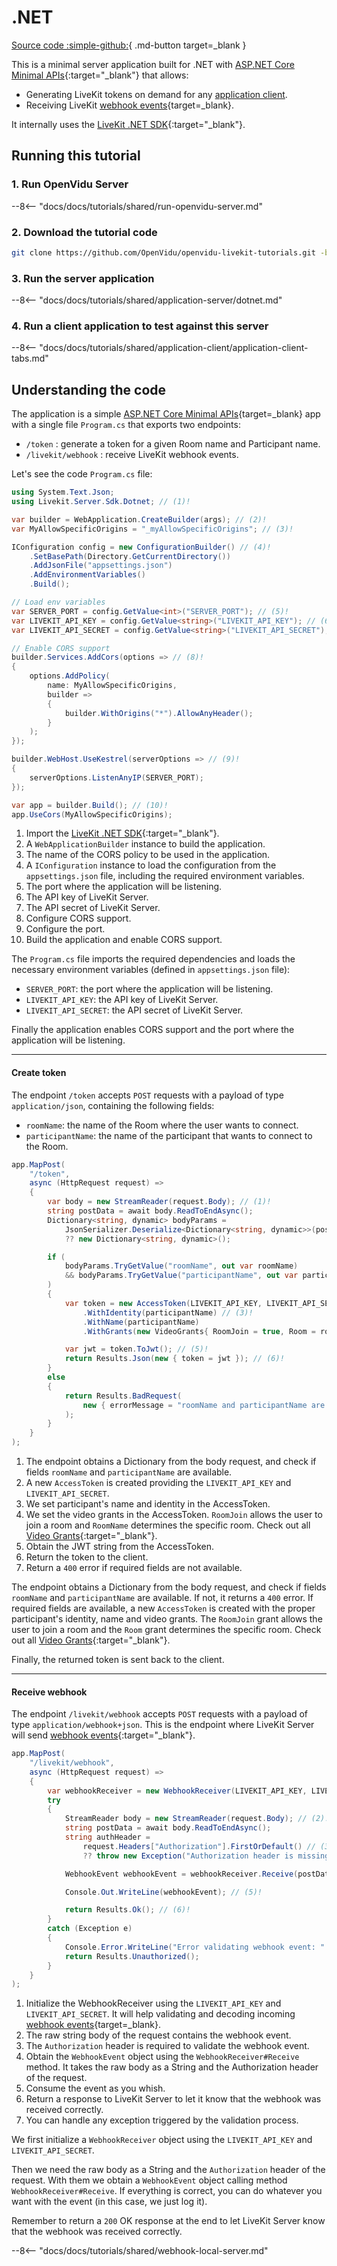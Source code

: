 # .NET

[Source code :simple-github:](https://github.com/OpenVidu/openvidu-livekit-tutorials/tree/master/application-server/dotnet){ .md-button target=\_blank }

This is a minimal server application built for .NET with [ASP.NET Core Minimal APIs](https://docs.microsoft.com/aspnet/core/tutorials/min-web-api?view=aspnetcore-6.0&tabs=visual-studio){:target="\_blank"} that allows:

- Generating LiveKit tokens on demand for any [application client](../application-client/index.md).
- Receiving LiveKit [webhook events](https://docs.livekit.io/realtime/server/webhooks/){target=\_blank}.

It internally uses the [LiveKit .NET SDK](https://github.com/pabloFuente/livekit-server-sdk-dotnet){:target="\_blank"}.

## Running this tutorial

### 1. Run OpenVidu Server

--8<-- "docs/docs/tutorials/shared/run-openvidu-server.md"

### 2. Download the tutorial code

```bash
git clone https://github.com/OpenVidu/openvidu-livekit-tutorials.git -b 3.0.0
```

### 3. Run the server application

--8<-- "docs/docs/tutorials/shared/application-server/dotnet.md"

### 4. Run a client application to test against this server

--8<-- "docs/docs/tutorials/shared/application-client/application-client-tabs.md"

## Understanding the code

The application is a simple [ASP.NET Core Minimal APIs](https://learn.microsoft.com/en-us/aspnet/core/tutorials/min-web-api?view=aspnetcore-6.0&tabs=visual-studio){target=\_blank} app with a single file `Program.cs` that exports two endpoints:

- `/token` : generate a token for a given Room name and Participant name.
- `/livekit/webhook` : receive LiveKit webhook events.

Let's see the code `Program.cs` file:

```cs title="<a href='https://github.com/OpenVidu/openvidu-livekit-tutorials/blob/master/application-server/dotnet/Program.cs#L1-L36' target='_blank'>Program.cs</a>" linenums="1"
using System.Text.Json;
using Livekit.Server.Sdk.Dotnet; // (1)!

var builder = WebApplication.CreateBuilder(args); // (2)!
var MyAllowSpecificOrigins = "_myAllowSpecificOrigins"; // (3)!

IConfiguration config = new ConfigurationBuilder() // (4)!
    .SetBasePath(Directory.GetCurrentDirectory())
    .AddJsonFile("appsettings.json")
    .AddEnvironmentVariables()
    .Build();

// Load env variables
var SERVER_PORT = config.GetValue<int>("SERVER_PORT"); // (5)!
var LIVEKIT_API_KEY = config.GetValue<string>("LIVEKIT_API_KEY"); // (6)!
var LIVEKIT_API_SECRET = config.GetValue<string>("LIVEKIT_API_SECRET"); // (7)!

// Enable CORS support
builder.Services.AddCors(options => // (8)!
{
    options.AddPolicy(
        name: MyAllowSpecificOrigins,
        builder =>
        {
            builder.WithOrigins("*").AllowAnyHeader();
        }
    );
});

builder.WebHost.UseKestrel(serverOptions => // (9)!
{
    serverOptions.ListenAnyIP(SERVER_PORT);
});

var app = builder.Build(); // (10)!
app.UseCors(MyAllowSpecificOrigins);
```

1. Import the [LiveKit .NET SDK](https://github.com/pabloFuente/livekit-server-sdk-dotnet){:target="\_blank"}.
2. A `WebApplicationBuilder` instance to build the application.
3. The name of the CORS policy to be used in the application.
4. A `IConfiguration` instance to load the configuration from the `appsettings.json` file, including the required environment variables.
5. The port where the application will be listening.
6. The API key of LiveKit Server.
7. The API secret of LiveKit Server.
8. Configure CORS support.
9. Configure the port.
10. Build the application and enable CORS support.

The `Program.cs` file imports the required dependencies and loads the necessary environment variables (defined in `appsettings.json` file):

- `SERVER_PORT`: the port where the application will be listening.
- `LIVEKIT_API_KEY`: the API key of LiveKit Server.
- `LIVEKIT_API_SECRET`: the API secret of LiveKit Server.

Finally the application enables CORS support and the port where the application will be listening.

---

#### Create token

The endpoint `/token` accepts `POST` requests with a payload of type `application/json`, containing the following fields:

- `roomName`: the name of the Room where the user wants to connect.
- `participantName`: the name of the participant that wants to connect to the Room.

```cs title="<a href='https://github.com/OpenVidu/openvidu-livekit-tutorials/blob/master/application-server/dotnet/Program.cs#L38-L68' target='_blank'>Program.cs</a>" linenums="38"
app.MapPost(
    "/token",
    async (HttpRequest request) =>
    {
        var body = new StreamReader(request.Body); // (1)!
        string postData = await body.ReadToEndAsync();
        Dictionary<string, dynamic> bodyParams =
            JsonSerializer.Deserialize<Dictionary<string, dynamic>>(postData)
            ?? new Dictionary<string, dynamic>();

        if (
            bodyParams.TryGetValue("roomName", out var roomName)
            && bodyParams.TryGetValue("participantName", out var participantName)
        )
        {
            var token = new AccessToken(LIVEKIT_API_KEY, LIVEKIT_API_SECRET) // (2)!
                .WithIdentity(participantName) // (3)!
                .WithName(participantName)
                .WithGrants(new VideoGrants{ RoomJoin = true, Room = roomName }); // (4)!

            var jwt = token.ToJwt(); // (5)!
            return Results.Json(new { token = jwt }); // (6)!
        }
        else
        {
            return Results.BadRequest(
                new { errorMessage = "roomName and participantName are required" } // (7)!
            );
        }
    }
);
```

1. The endpoint obtains a Dictionary from the body request, and check if fields `roomName` and `participantName` are available.
2. A new `AccessToken` is created providing the `LIVEKIT_API_KEY` and `LIVEKIT_API_SECRET`.
3. We set participant's name and identity in the AccessToken.
4. We set the video grants in the AccessToken. `RoomJoin` allows the user to join a room and `RoomName` determines the specific room. Check out all [Video Grants](https://docs.livekit.io/realtime/concepts/authentication/#Video-grant){:target="\_blank"}.
5. Obtain the JWT string from the AccessToken.
6. Return the token to the client.
7. Return a `400` error if required fields are not available.

The endpoint obtains a Dictionary from the body request, and check if fields `roomName` and `participantName` are available. If not, it returns a `400` error. If required fields are available, a new `AccessToken` is created with the proper participant's identity, name and video grants. The `RoomJoin` grant allows the user to join a room and the `Room` grant determines the specific room. Check out all [Video Grants](https://docs.livekit.io/realtime/concepts/authentication/#Video-grant){:target="\_blank"}.

Finally, the returned token is sent back to the client.

---

#### Receive webhook

The endpoint `/livekit/webhook` accepts `POST` requests with a payload of type `application/webhook+json`. This is the endpoint where LiveKit Server will send [webhook events](https://docs.livekit.io/realtime/server/webhooks/#Events){:target="\_blank"}.

```cs title="<a href='https://github.com/OpenVidu/openvidu-livekit-tutorials/blob/master/application-server/dotnet/Program.cs#L70-L95' target='_blank'>Program.cs</a>" linenums="70"
app.MapPost(
    "/livekit/webhook",
    async (HttpRequest request) =>
    {
        var webhookReceiver = new WebhookReceiver(LIVEKIT_API_KEY, LIVEKIT_API_SECRET); // (1)!
        try
        {
            StreamReader body = new StreamReader(request.Body); // (2)!
            string postData = await body.ReadToEndAsync();
            string authHeader =
                request.Headers["Authorization"].FirstOrDefault() // (3)!
                ?? throw new Exception("Authorization header is missing");

            WebhookEvent webhookEvent = webhookReceiver.Receive(postData, authHeader); // (4)!

            Console.Out.WriteLine(webhookEvent); // (5)!

            return Results.Ok(); // (6)!
        }
        catch (Exception e)
        {
            Console.Error.WriteLine("Error validating webhook event: " + e.Message); // (7)!
            return Results.Unauthorized();
        }
    }
);
```

1. Initialize the WebhookReceiver using the `LIVEKIT_API_KEY` and `LIVEKIT_API_SECRET`. It will help validating and decoding incoming [webhook events](https://docs.livekit.io/realtime/server/webhooks/){target=\_blank}.
2. The raw string body of the request contains the webhook event.
3. The `Authorization` header is required to validate the webhook event.
4. Obtain the `WebhookEvent` object using the `WebhookReceiver#Receive` method. It takes the raw body as a String and the Authorization header of the request.
5. Consume the event as you whish.
6. Return a response to LiveKit Server to let it know that the webhook was received correctly.
7. You can handle any exception triggered by the validation process.

We first initialize a `WebhookReceiver` object using the `LIVEKIT_API_KEY` and `LIVEKIT_API_SECRET`.

Then we need the raw body as a String and the `Authorization` header of the request. With them we obtain a `WebhookEvent` object calling method `WebhookReceiver#Receive`. If everything is correct, you can do whatever you want with the event (in this case, we just log it).

Remember to return a `200` OK response at the end to let LiveKit Server know that the webhook was received correctly.

--8<-- "docs/docs/tutorials/shared/webhook-local-server.md"

<br>
